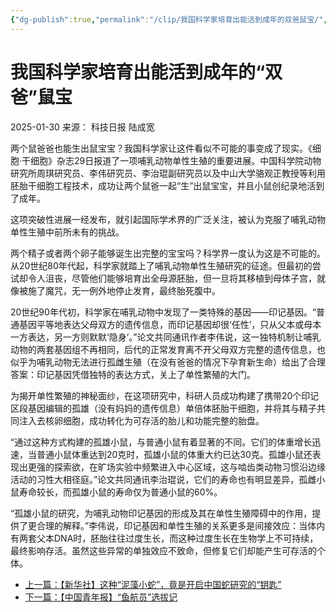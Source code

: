 ```yaml
---
{"dg-publish":true,"permalink":"/clip/我国科学家培育出能活到成年的双爸鼠宝/","title":"【科技日报】我国科学家培育出能活到成年的“双爸”鼠宝----中国科学院","created":"2025-06-21T20:18:45.671+08:00"}
---
```


# 我国科学家培育出能活到成年的“双爸”鼠宝

2025-01-30 来源： 科技日报 陆成宽


两个鼠爸爸也能生出鼠宝宝？我国科学家让这件看似不可能的事变成了现实。《细胞·干细胞》杂志29日报道了一项哺乳动物单性生殖的重要进展。中国科学院动物研究所周琪研究员、李伟研究员、李治琨副研究员以及中山大学骆观正教授等利用胚胎干细胞工程技术，成功让两个鼠爸一起“生”出鼠宝宝，并且小鼠创纪录地活到了成年。

这项突破性进展一经发布，就引起国际学术界的广泛关注，被认为克服了哺乳动物单性生殖中前所未有的挑战。

两个精子或者两个卵子能够诞生出完整的宝宝吗？科学界一度认为这是不可能的。从20世纪80年代起，科学家就踏上了哺乳动物单性生殖研究的征途。但最初的尝试却令人沮丧，尽管他们能够培育出全母源胚胎，但一旦将其移植到母体子宫，就像被施了魔咒，无一例外地停止发育，最终胎死腹中。

20世纪90年代初，科学家在哺乳动物中发现了一类特殊的基因——印记基因。“普通基因平等地表达父母双方的遗传信息，而印记基因却很‘任性’，只从父本或母本一方表达，另一方则默默‘隐身’。”论文共同通讯作者李伟说，这一独特机制让哺乳动物的两套基因组不再相同，后代的正常发育离不开父母双方完整的遗传信息，也似乎为哺乳动物无法进行孤雌生殖（在没有爸爸的情况下孕育新生命）给出了合理答案：印记基因凭借独特的表达方式，关上了单性繁殖的大门。

为揭开单性繁殖的神秘面纱，在这项研究中，科研人员成功构建了携带20个印记区段基因编辑的孤雄（没有妈妈的遗传信息）单倍体胚胎干细胞，并将其与精子共同注入去核卵细胞，成功转化为可存活的胎儿和功能完整的胎盘。

“通过这种方式构建的孤雄小鼠，与普通小鼠有着显著的不同。它们的体重增长迅速，当普通小鼠体重达到20克时，孤雄小鼠的体重大约已达30克。孤雄小鼠还表现出更强的探索欲，在旷场实验中频繁进入中心区域，这与啮齿类动物习惯沿边缘活动的习性大相径庭。”论文共同通讯李治琨说，它们的寿命也有明显差异，孤雌小鼠寿命较长，而孤雄小鼠的寿命仅为普通小鼠的60%。

“孤雄小鼠的研究，为哺乳动物印记基因的形成及其在单性生殖障碍中的作用，提供了更合理的解释。”李伟说，印记基因和单性生殖的关系更多是间接效应：当体内有两套父本DNA时，胚胎往往过度生长，而这种过度生长在生物学上不可持续，最终影响存活。虽然这些异常的单独效应不致命，但修复它们却能产生可存活的个体。

- [上一篇：【新华社】这种“泥藻小蛇”，竟是开启中国蛇研究的“钥匙”](https://www.cas.cn/cm/202501/t20250130_5046411.shtml "【新华社】这种“泥藻小蛇”，竟是开启中国蛇研究的“钥匙”")
- [下一篇：【中国青年报】“鱼航员”选拔记](https://www.cas.cn/cm/202501/t20250127_5046340.shtml "【中国青年报】“鱼航员”选拔记")